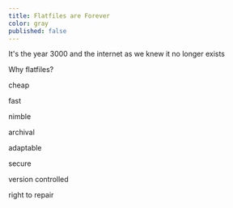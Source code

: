 ```yaml
---
title: Flatfiles are Forever
color: gray
published: false
---
```


It's the year 3000 and the internet as we knew it no longer exists

Why flatfiles?

cheap

fast

nimble

archival

adaptable

secure

version controlled

right to repair
